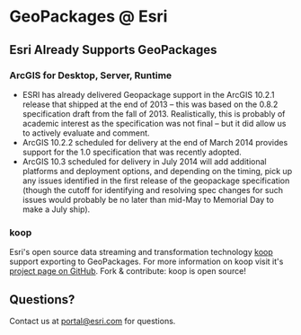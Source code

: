 # GeoPackages @ Esri

## Esri Already Supports GeoPackages

### ArcGIS for Desktop, Server, Runtime

* ESRI has already delivered Geopackage support in the ArcGIS 10.2.1 release that shipped at the end of 2013 – this was based on the 0.8.2 specification draft from the fall of 2013.  Realistically, this is probably of academic interest as the specification was not final – but it did allow us to actively evaluate and comment.
* ArcGIS 10.2.2 scheduled for delivery at the end of March 2014 provides support for the 1.0 specification that was recently adopted.
* ArcGIS 10.3 scheduled for delivery in July 2014 will add additional platforms and deployment options, and depending on the timing, pick up any issues identified in the first release of the geopackage specification (though the cutoff for identifying and resolving spec changes for such issues would probably be no later than mid-May to Memorial Day to make a July ship).

### koop

Esri's open source data streaming and transformation technology [koop](https://github.com/esri/koop) support exporting to GeoPackages. For more information on koop visit it's [project page on GitHub](https://github.com/esri/koop). Fork & contribute: koop is open source!

## Questions?

Contact us at portal@esri.com for questions.

